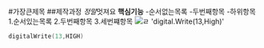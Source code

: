 #가장큰제목
##제작과정
*정말*멋져요
**핵심기능**
-순서없는목록
-두번째항목
-하위항목
1.순서있는목록
2.두번째항목
3.세번쨰항목
![ㄹ](ㄹ.jpeg)
'digital.Write(13,High)'
```cpp
digitalWrite(13,HIGH)
